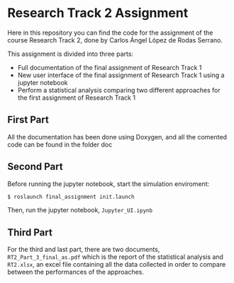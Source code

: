 Research Track 2 Assignment
===========================
Here in this repository you can find the code for the assignment of the 
course Research Track 2, done by Carlos Ángel López de Rodas Serrano.

This assignment is divided into three parts:
* Full documentation of the final assignment of Research Track 1
* New user interface of the final assignment of Research Track 1 using a jupyter notebook
* Perform a statistical analysis comparing two different approaches for the first assignment of Research Track 1

First Part
----------------------
All the documentation has been done using Doxygen, and all the comented code can be found in the folder doc

Second Part
----------------------
Before running the jupyter notebook, start the simulation enviroment:
```bash
$ roslaunch final_assignment init.launch
```
Then, run the jupyter notebook, `Jupyter_UI.ipynb`

Third Part
----------------------
For the third and last part, there are two documents, `RT2_Part_3_final_as.pdf` which
is the report of the statistical analysis and `RT2.xlsx`, an excel file containing all
the data collected in order to compare between the performances of the approaches.
